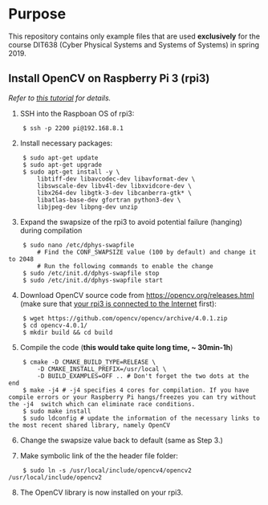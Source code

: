 # Purpose

This repository contains only example files that are used **exclusively** for the course DIT638 (Cyber Physical Systems and Systems of Systems) in spring 2019.

## Install OpenCV on Raspberry Pi 3 (rpi3)
*Refer to [this tutorial](https://www.pyimagesearch.com/2018/09/26/install-opencv-4-on-your-raspberry-pi/) for details.*

1. SSH into the Raspboan OS of rpi3: 
```shell 
    $ ssh -p 2200 pi@192.168.8.1
```

2.  Install necessary packages:
```Shell
    $ sudo apt-get update
    $ sudo apt-get upgrade
    $ sudo apt-get install -y \
        libtiff-dev libavcodec-dev libavformat-dev \
        libswscale-dev libv4l-dev libxvidcore-dev \
        libx264-dev libgtk-3-dev libcanberra-gtk* \
        libatlas-base-dev gfortran python3-dev \
        libjpeg-dev libpng-dev unzip
```

3. Expand the swapsize of the rpi3 to avoid potential failure (hanging) during compilation
```Shell
    $ sudo nano /etc/dphys-swapfile
        # Find the CONF_SWAPSIZE value (100 by default) and change it to 2048
        # Run the following commands to enable the change
    $ sudo /etc/init.d/dphys-swapfile stop
    $ sudo /etc/init.d/dphys-swapfile start
```

4. Download OpenCV source code from <https://opencv.org/releases.html> (make sure that [your rpi3 is connected to the Internet](https://www.raspberrypi.org/documentation/configuration/wireless/wireless-cli.md) first):
```Shell
    $ wget https://github.com/opencv/opencv/archive/4.0.1.zip
    $ cd opencv-4.0.1/
    $ mkdir build && cd build
```

5. Compile the code (**this would take quite long time, ~ 30min-1h**)
```Shell
    $ cmake -D CMAKE_BUILD_TYPE=RELEASE \
        -D CMAKE_INSTALL_PREFIX=/usr/local \
        -D BUILD_EXAMPLES=OFF .. # Don't forget the two dots at the end
    $ make -j4 # -j4 specifies 4 cores for compilation. If you have compile errors or your Raspberry Pi hangs/freezes you can try without the -j4  switch which can eliminate race conditions.
    $ sudo make install
    $ sudo ldconfig # update the information of the necessary links to the most recent shared library, namely OpenCV
```

6. Change the swapsize value back to default (same as Step 3.)

7. Make symbolic link of the the header file folder:
```Shell
    $ sudo ln -s /usr/local/include/opencv4/opencv2 /usr/local/include/opencv2
```

8. The OpenCV library is now installed on your rpi3. 

